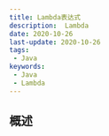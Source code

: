 ```yaml
---
title: Lambda表达式
description:  Lambda
date: 2020-10-26
last-update: 2020-10-26
tags:
 - Java
keywords:
 - Java
 - Lambda
---
```


## 概述



